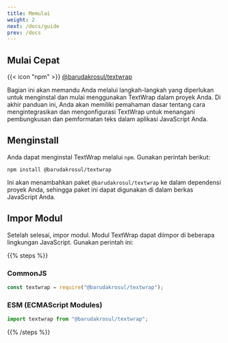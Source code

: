 ```yaml
---
title: Memulai
weight: 2
next: /docs/guide
prev: /docs
---
```


## Mulai Cepat

{{< icon "npm" >}}&nbsp;[@barudakrosul/textwrap](https://npm.im/@barudakrosul/textwrap)

Bagian ini akan memandu Anda melalui langkah-langkah yang diperlukan untuk menginstal dan mulai menggunakan TextWrap dalam proyek Anda. Di akhir panduan ini, Anda akan memiliki pemahaman dasar tentang cara mengintegrasikan dan mengonfigurasi TextWrap untuk menangani pembungkusan dan pemformatan teks dalam aplikasi JavaScript Anda.

## Menginstall

Anda dapat menginstal TextWrap melalui `npm`. Gunakan perintah berikut:

```shell
npm install @barudakrosul/textwrap
```

Ini akan menambahkan paket `@barudakrosul/textwrap` ke dalam dependensi proyek Anda, sehingga paket ini dapat digunakan di dalam berkas JavaScript Anda.

## Impor Modul

Setelah selesai, impor modul. Modul TextWrap dapat diimpor di beberapa lingkungan JavaScript. Gunakan perintah ini:

{{% steps %}}

### CommonJS

```javascript
const textwrap = require("@barudakrosul/textwrap");
```

### ESM (ECMAScript Modules)

```javascript
import textwrap from "@barudakrosul/textwrap";
```

{{% /steps %}}
